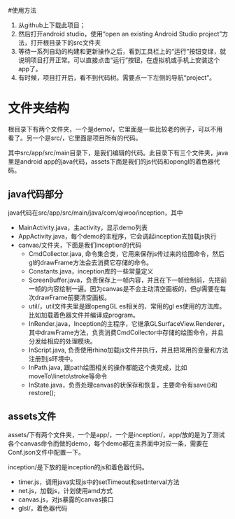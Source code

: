 #使用方法
1. 从github上下载此项目；
2. 然后打开android studio，使用“open an existing Android Studio project”方法，打开根目录下的src文件夹
3. 等待一系列自动的构建和更新操作之后，看到工具栏上的“运行”按钮变绿，就说明项目打开正常。可以直接点击“运行”按钮，在虚拟机或手机上安装这个app了。
4. 有时候，项目打开后，看不到代码树。需要点一下左侧的导航“project”。


# 文件夹结构
根目录下有两个文件夹，一个是demo/，它里面是一些比较老的例子，可以不用看了。另一个是src/，它里面是项目所有的代码。

其中src/app/src/main目录下，是我们编辑的代码。此目录下有三个文件夹，java里是android app的java代码，assets下面是我们的js代码和opengl的着色器代码。

## java代码部分
java代码在src/app/src/main/java/com/qiwoo/inception，其中

* MainActivity.java，主activity，显示demo列表
* AppActivity.java，每个demo的主程序，它会调起inception去加载js执行
* canvas/文件夹，下面是我们inception的代码
	* CmdCollector.java, 命令集合类，它用来保存js传过来的绘图命令，然后gl的drawFrame方法会去消费它存储的命令。
	* Constants.java，inception库的一些常量定义
	* ScreenBuffer.java，负责保存上一帧内容，并且在下一帧绘制前，先把前一帧的内容绘制一遍。因为canvas是不会主动清空画板的，但gl需要在每次drawFrame前要清空画板。
	* util/，util文件夹里是跟opengGL es相关的、常用的gl es使用的方法库。比如加载着色器文件并编译成program。
	* InRender.java，Inception的主程序，它继承GLSurfaceView.Renderer，其中drawFrame方法，负责消费CmdCollector中存储的绘图命令，并且分发给相应的处理模块。
	* InScript.java, 负责使用rhino加载js文件并执行，并且把常用的变量和方法注册到js环境中。
	* InPath.java, 跟path绘图相关的操作都能这个类完成，比如moveTo\lineto\stroke等命令
	* InState.java，负责处理canvas的状保存和恢复，主要命令有save()和restore();

## assets文件
assets/下有两个文件夹，一个是app/，一个是inception/，app/放的是为了测试各个canvas命令而做的demo，每个demo都在主界面中对应一条，需要在Conf.json文件中配置一下。

inception/是下放的是inception的js和着色器代码。

* timer.js，调用java实现js中的setTimeout和setInterval方法
* net.js，加载js，计划使用amd方式
* canvas.js，对js暴露的canvas接口
* glsl/，着色器代码